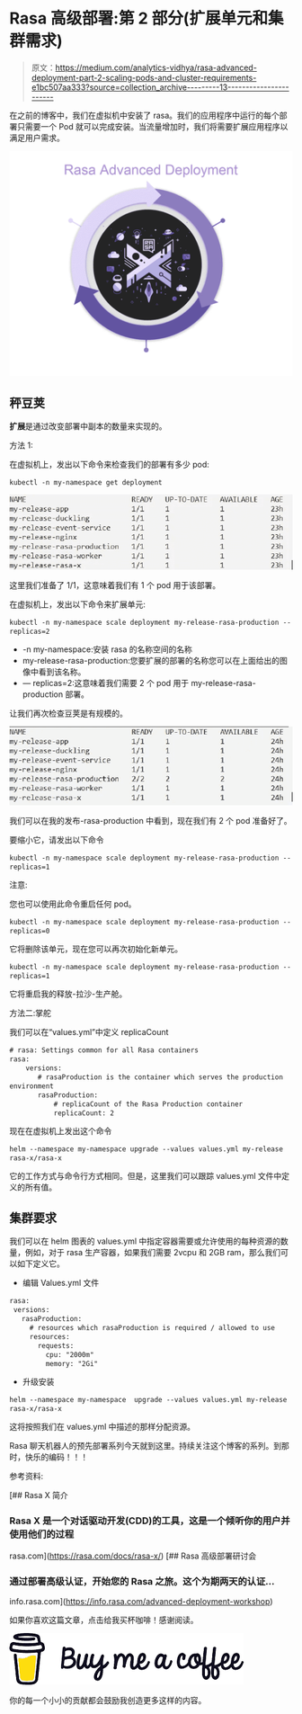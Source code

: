 # Rasa 高级部署:第 2 部分(扩展单元和集群需求)

> 原文：<https://medium.com/analytics-vidhya/rasa-advanced-deployment-part-2-scaling-pods-and-cluster-requirements-e1bc507aa333?source=collection_archive---------13----------------------->

在之前的博客中，我们在虚拟机中安装了 rasa。我们的应用程序中运行的每个部署只需要一个 Pod 就可以完成安装。当流量增加时，我们将需要扩展应用程序以满足用户需求。

![](img/e63b806fc41d5010d045248d96cc595a.png)

## 秤豆荚

**扩展**是通过改变部署中副本的数量来实现的。

方法 1:

在虚拟机上，发出以下命令来检查我们的部署有多少 pod:

```
kubectl -n my-namespace get deployment
```

![](img/a94d8a6bce17544b467a439bb5b5b8ad.png)

这里我们准备了 1/1，这意味着我们有 1 个 pod 用于该部署。

在虚拟机上，发出以下命令来扩展单元:

```
kubectl -n my-namespace scale deployment my-release-rasa-production --replicas=2
```

*   -n my-namespace:安装 rasa 的名称空间的名称
*   my-release-rasa-production:您要扩展的部署的名称您可以在上面给出的图像中看到该名称。
*   — replicas=2:这意味着我们需要 2 个 pod 用于 my-release-rasa-production 部署。

让我们再次检查豆荚是有规模的。

![](img/92a491d9b15a5510234fabfe7693caa9.png)

我们可以在我的发布-rasa-production 中看到，现在我们有 2 个 pod 准备好了。

要缩小它，请发出以下命令

```
kubectl -n my-namespace scale deployment my-release-rasa-production --replicas=1
```

注意:

您也可以使用此命令重启任何 pod。

```
kubectl -n my-namespace scale deployment my-release-rasa-production --replicas=0
```

它将删除该单元，现在您可以再次初始化新单元。

```
kubectl -n my-namespace scale deployment my-release-rasa-production --replicas=1
```

它将重启我的释放-拉沙-生产舱。

方法二:掌舵

我们可以在“values.yml”中定义 replicaCount

```
# rasa: Settings common for all Rasa containers
rasa:
    versions:
       # rasaProduction is the container which serves the production environment
       rasaProduction:
           # replicaCount of the Rasa Production container
           replicaCount: 2
```

现在在虚拟机上发出这个命令

```
helm --namespace my-namespace upgrade --values values.yml my-release rasa-x/rasa-x
```

它的工作方式与命令行方式相同。但是，这里我们可以跟踪 values.yml 文件中定义的所有值。

## 集群要求

我们可以在 helm 图表的 values.yml 中指定容器需要或允许使用的每种资源的数量，例如，对于 rasa 生产容器，如果我们需要 2vcpu 和 2GB ram，那么我们可以如下定义它。

*   编辑 Values.yml 文件

```
rasa:
 versions:
   rasaProduction:
     # resources which rasaProduction is required / allowed to use
     resources:
       requests:
         cpu: "2000m"
         memory: "2Gi"
```

*   升级安装

```
helm --namespace my-namespace  upgrade --values values.yml my-release rasa-x/rasa-x
```

这将按照我们在 values.yml 中描述的那样分配资源。

Rasa 聊天机器人的预先部署系列今天就到这里。持续关注这个博客的系列。到那时，快乐的编码！！！

参考资料:

[](https://rasa.com/docs/rasa-x/) [## Rasa X 简介

### Rasa X 是一个对话驱动开发(CDD)的工具，这是一个倾听你的用户并使用他们的过程

rasa.com](https://rasa.com/docs/rasa-x/) [](https://info.rasa.com/advanced-deployment-workshop) [## Rasa 高级部署研讨会

### 通过部署高级认证，开始您的 Rasa 之旅。这个为期两天的认证…

info.rasa.com](https://info.rasa.com/advanced-deployment-workshop) 

如果你喜欢这篇文章，点击给我买杯咖啡！感谢阅读。

[![](img/d1500c2f9e74d7f54553250f9445e8fd.png)](https://www.payumoney.com/paybypayumoney/#/147695053B73CAB82672E715A52F9AA5)

你的每一个小小的贡献都会鼓励我创造更多这样的内容。